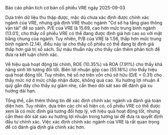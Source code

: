 Báo cáo phân tích cơ bản cổ phiếu VRE ngày 2025-09-03

Dựa trên dữ liệu thu thập được, mặc dù chưa xác định được chính xác ngành của VRE, nhưng giả định VRE thuộc ngành "Cơ sở hạ tầng giao thông vận tải" để so sánh.  P/E của VRE là 15.69, cao hơn mức trung bình ngành (13.01), cho thấy cổ phiếu VRE có thể đang được định giá hơi cao so với mặt bằng chung của ngành.  Tuy nhiên, P/B của VRE là 1.56, thấp hơn mức trung bình ngành (2.14), điều này lại cho thấy cổ phiếu có thể đang bị định giá thấp hơn giá trị sổ sách.  Sự mâu thuẫn này cho thấy cần thêm phân tích để đưa ra kết luận chính xác.

Về hiệu quả hoạt động tài chính, ROE (10.35%) và ROA (7.91%) cho thấy khả năng sinh lời tương đối tốt.  Biên lợi nhuận gộp cao (55.18%) cho thấy hiệu quả hoạt động tốt.  Tuy nhiên, hệ số nợ trên vốn chủ sở hữu (D/E = 0.31) cho thấy mức nợ ở mức chấp nhận được, không quá cao.  Xu hướng lợi nhuận 4 quý gần đây cho thấy sự giảm nhẹ, cần theo dõi sát sao để đánh giá xu hướng dài hạn.

Tổng thể, cần thêm thông tin để xác định chính xác ngành và đánh giá toàn diện hơn.  Tuy nhiên, dựa trên các chỉ số hiện có, cổ phiếu VRE có thể được xem là có mức định giá tương đối hợp lý, với hiệu quả hoạt động tốt, nhưng cần theo dõi sát sao xu hướng lợi nhuận trong tương lai để đưa ra quyết định đầu tư chính xác.  Việc xác định chính xác ngành của VRE là rất quan trọng để có đánh giá định giá chính xác hơn.